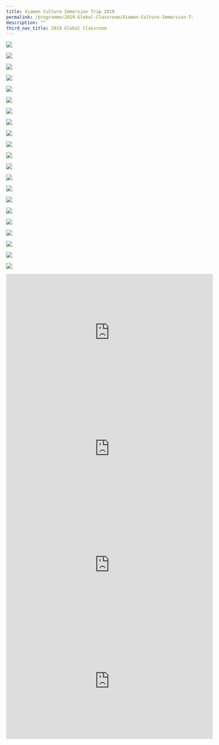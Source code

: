 ```yaml
---
title: Xiamen Culture Immersion Trip 2019
permalink: /programme/2019-Global-Classroom/Xiamen-Culture-Immersion-Trip-2019
description: ""
third_nav_title: 2019 Global Classroom
---
```

![](/images/Programme/Global%20Classroom/2019%20Global%20Classroom/Xiamen%20Culture%20Trip%202019/Picture1.jpg)

![](/images/Programme/Global%20Classroom/2019%20Global%20Classroom/Xiamen%20Culture%20Trip%202019/Picture2.jpg)

![](/images/Programme/Global%20Classroom/2019%20Global%20Classroom/Xiamen%20Culture%20Trip%202019/Picture3.jpg)

![](/images/Programme/Global%20Classroom/2019%20Global%20Classroom/Xiamen%20Culture%20Trip%202019/Picture4.jpg)

![](/images/Programme/Global%20Classroom/2019%20Global%20Classroom/Xiamen%20Culture%20Trip%202019/Picture5.jpg)

![](/images/Programme/Global%20Classroom/2019%20Global%20Classroom/Xiamen%20Culture%20Trip%202019/Picture6.jpg)

![](/images/Programme/Global%20Classroom/2019%20Global%20Classroom/Xiamen%20Culture%20Trip%202019/Picture7.jpg)

![](/images/Programme/Global%20Classroom/2019%20Global%20Classroom/Xiamen%20Culture%20Trip%202019/Picture8.jpg)

![](/images/Programme/Global%20Classroom/2019%20Global%20Classroom/Xiamen%20Culture%20Trip%202019/Picture9.jpg)

![](/images/Programme/Global%20Classroom/2019%20Global%20Classroom/Xiamen%20Culture%20Trip%202019/Picture10.jpg)

![](/images/Programme/Global%20Classroom/2019%20Global%20Classroom/Xiamen%20Culture%20Trip%202019/Picture11.jpg)

![](/images/Programme/Global%20Classroom/2019%20Global%20Classroom/Xiamen%20Culture%20Trip%202019/Picture12.jpg)

![](/images/Programme/Global%20Classroom/2019%20Global%20Classroom/Xiamen%20Culture%20Trip%202019/Picture13.jpg)

![](/images/Programme/Global%20Classroom/2019%20Global%20Classroom/Xiamen%20Culture%20Trip%202019/Picture14.jpg)

![](/images/Programme/Global%20Classroom/2019%20Global%20Classroom/Xiamen%20Culture%20Trip%202019/Picture15.jpg)

![](/images/Programme/Global%20Classroom/2019%20Global%20Classroom/Xiamen%20Culture%20Trip%202019/Picture16.jpg)

![](/images/Programme/Global%20Classroom/2019%20Global%20Classroom/Xiamen%20Culture%20Trip%202019/Picture17.jpg)

![](/images/Programme/Global%20Classroom/2019%20Global%20Classroom/Xiamen%20Culture%20Trip%202019/Picture18.jpg)

![](/images/Programme/Global%20Classroom/2019%20Global%20Classroom/Xiamen%20Culture%20Trip%202019/Picture19.jpg)

![](/images/Programme/Global%20Classroom/2019%20Global%20Classroom/Xiamen%20Culture%20Trip%202019/Picture20.jpg)

![](/images/Programme/Global%20Classroom/2019%20Global%20Classroom/Xiamen%20Culture%20Trip%202019/Picture21.jpg)

<iframe width="560" height="315" src="https://www.youtube.com/embed/O_fnxtvZh80" title="YouTube video player" frameborder="0" allow="accelerometer; autoplay; clipboard-write; encrypted-media; gyroscope; picture-in-picture" allowfullscreen></iframe>

<iframe width="560" height="315" src="https://www.youtube.com/embed/U0tfWWHSUV4" title="YouTube video player" frameborder="0" allow="accelerometer; autoplay; clipboard-write; encrypted-media; gyroscope; picture-in-picture" allowfullscreen></iframe>

<iframe width="560" height="315" src="https://www.youtube.com/embed/lgBKwWT3KVQ" title="YouTube video player" frameborder="0" allow="accelerometer; autoplay; clipboard-write; encrypted-media; gyroscope; picture-in-picture" allowfullscreen></iframe>

<iframe width="560" height="315" src="https://www.youtube.com/embed/IQX0wf5idok" title="YouTube video player" frameborder="0" allow="accelerometer; autoplay; clipboard-write; encrypted-media; gyroscope; picture-in-picture" allowfullscreen></iframe>
